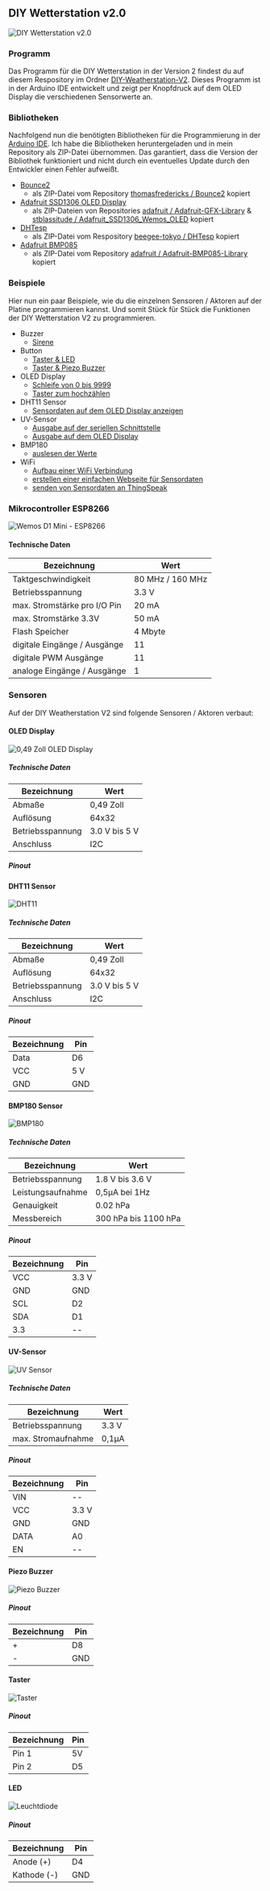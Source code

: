

## DIY Wetterstation v2.0

![DIY Wetterstation v2.0](https://github.com/StefanDraeger/ESP8266---DIY-Wetterstation/blob/main/images/diy_wetterstation_v2_0.jpg)

### Programm
Das Programm für die DIY Wetterstation in der Version 2 findest du auf diesem Respository im Ordner [DIY-Weatherstation-V2](https://github.com/StefanDraeger/ESP8266---DIY-Wetterstation/tree/main/DIY-Weatherstation-V2/diyWeatherstationV2). Dieses Programm  ist in der Arduino IDE entwickelt und zeigt per Knopfdruck auf dem OLED Display die verschiedenen Sensorwerte an.

### Bibliotheken
Nachfolgend nun die benötigten Bibliotheken für die Programmierung in der [Arduino IDE](https://www.arduino.cc/en/software). Ich habe die Bibliotheken heruntergeladen und in mein Repository als ZIP-Datei übernommen. Das garantiert, dass die Version der Bibliothek funktioniert und nicht durch ein eventuelles Update durch den Entwickler einen Fehler aufweißt.
- [Bounce2](https://github.com/StefanDraeger/ESP8266---DIY-Wetterstation/tree/main/libs/Bounce2)
   - als ZIP-Datei vom Repository [thomasfredericks / Bounce2](https://github.com/thomasfredericks/Bounce2) kopiert
 - [Adafruit SSD1306 OLED Display](https://github.com/StefanDraeger/ESP8266---DIY-Wetterstation/tree/main/libs/OLED)
	 - als ZIP-Dateien von Repositories [adafruit / Adafruit-GFX-Library](https://github.com/adafruit/Adafruit-GFX-Library) & [stblassitude / Adafruit_SSD1306_Wemos_OLED](https://github.com/stblassitude/Adafruit_SSD1306_Wemos_OLED) kopiert
 - [DHTesp](https://github.com/StefanDraeger/ESP8266---DIY-Wetterstation/tree/main/libs/DHT11)
	 - als ZIP-Datei vom Respository [beegee-tokyo / DHTesp](https://github.com/beegee-tokyo/DHTesp) kopiert
 - [Adafruit BMP085](https://github.com/StefanDraeger/ESP8266---DIY-Wetterstation/tree/main/libs/BMP180)
	 - als ZIP-Datei vom Repository [adafruit / Adafruit-BMP085-Library](https://github.com/adafruit/Adafruit-BMP085-Library) kopiert

### Beispiele
Hier nun ein paar Beispiele, wie du die einzelnen Sensoren / Aktoren auf der Platine programmieren kannst. Und somit Stück für Stück die Funktionen der DIY Wetterstation V2 zu programmieren.

- Buzzer
	- [Sirene](https://github.com/StefanDraeger/ESP8266---DIY-Wetterstation/tree/main/examples/buzzer/buzzer_simple_sound)
- Button
  - [Taster & LED](https://github.com/StefanDraeger/ESP8266---DIY-Wetterstation/tree/main/examples/button/button_led)
  - [Taster & Piezo Buzzer](https://github.com/StefanDraeger/ESP8266---DIY-Wetterstation/tree/main/examples/button/button_buzzer)
- OLED Display
	- [Schleife von 0 bis 9999](https://github.com/StefanDraeger/ESP8266---DIY-Wetterstation/tree/main/examples/oled_display/oled_display_numbers)
	- [Taster zum hochzählen](https://github.com/StefanDraeger/ESP8266---DIY-Wetterstation/tree/main/examples/oled_display/oled_display_button)
-  DHT11 Sensor
	- [Sensordaten auf dem OLED Display anzeigen](https://github.com/StefanDraeger/ESP8266---DIY-Wetterstation/tree/main/examples/dht11/dht11_oled_display)
- UV-Sensor
	- [Ausgabe auf der seriellen Schnittstelle](https://github.com/StefanDraeger/ESP8266---DIY-Wetterstation/tree/main/examples/uv_sensor/uv_sensor_serial)
	- [Ausgabe auf dem OLED Display](https://github.com/StefanDraeger/ESP8266---DIY-Wetterstation/tree/main/examples/uv_sensor/uv_sensor_oled_display)
- BMP180
	- [auslesen der Werte](https://github.com/StefanDraeger/ESP8266---DIY-Wetterstation/tree/main/examples/bmp180/simple_bmp180_program)
- WiFi
	- [Aufbau einer WiFi Verbindung](https://github.com/StefanDraeger/ESP8266---DIY-Wetterstation/tree/main/examples/wifi/esp8266_simple_wifi_connection)
	- [erstellen einer einfachen Webseite für Sensordaten](https://github.com/StefanDraeger/ESP8266---DIY-Wetterstation/tree/main/examples/wifi/esp8266_webpage_sensor_data)
	- [senden von Sensordaten an ThingSpeak](https://github.com/StefanDraeger/ESP8266---DIY-Wetterstation/tree/main/examples/wifi/esp8266_thingspeak_sensor_data)

### Mikrocontroller ESP8266 
![Wemos D1 Mini - ESP8266](https://github.com/StefanDraeger/ESP8266---DIY-Wetterstation/blob/main/images/esp8266.jpg)
#### Technische Daten
|Bezeichnung|Wert  |
|--|--|
|Taktgeschwindigkeit|80 MHz / 160 MHz|
|Betriebsspannung|3.3 V|
|max. Stromstärke pro I/O Pin|20 mA|
|max. Stromstärke 3.3V|50 mA|
|Flash Speicher|4 Mbyte|
|digitale Eingänge / Ausgänge|11|
|digitale PWM Ausgänge|11|
|analoge Eingänge / Ausgänge|1|
### Sensoren
Auf der DIY Weatherstation V2 sind folgende Sensoren / Aktoren verbaut:

#### OLED Display
![0,49 Zoll OLED Display](https://github.com/StefanDraeger/ESP8266---DIY-Wetterstation/blob/main/images/oled_display.jpg)
##### Technische Daten
|Bezeichnung|Wert  |
|--|--|
|Abmaße  |0,49 Zoll  |
|Auflösung|64x32|
|Betriebsspannung  |3.0 V bis 5 V|
|Anschluss  |I2C |

##### Pinout
#### DHT11 Sensor
![DHT11](https://github.com/StefanDraeger/ESP8266---DIY-Wetterstation/blob/main/images/dht11.jpg)
##### Technische Daten
|Bezeichnung|Wert  |
|--|--|
|Abmaße  |0,49 Zoll  |
|Auflösung|64x32|
|Betriebsspannung  |3.0 V bis 5 V|
|Anschluss  |I2C |

##### Pinout
|Bezeichnung|Pin  |
|--|--|
|Data|D6|
|VCC|5 V|
|GND|GND|
#### BMP180 Sensor
![BMP180](https://github.com/StefanDraeger/ESP8266---DIY-Wetterstation/blob/main/images/bmp180.jpg)
##### Technische Daten
|Bezeichnung|Wert  |
|--|--|
|Betriebsspannung|1.8 V bis 3.6 V|
|Leistungsaufnahme|0,5µA bei 1Hz|
|Genauigkeit|0.02 hPa|
|Messbereich|300 hPa bis 1100 hPa|
##### Pinout
|Bezeichnung|Pin  |
|--|--|
|VCC|3.3 V|
|GND|GND|
|SCL|D2|
|SDA|D1|
|3.3|--|
#### UV-Sensor
![UV Sensor](https://github.com/StefanDraeger/ESP8266---DIY-Wetterstation/blob/main/images/uv_sensor.jpg)
##### Technische Daten
|Bezeichnung|Wert  |
|--|--|
|Betriebsspannung|3.3 V|
|max. Stromaufnahme|0,1µA |
##### Pinout
|Bezeichnung|Pin  |
|--|--|
|VIN|--|
|VCC|3.3 V|
|GND|GND|
|DATA|A0|
|EN|--|

#### Piezo Buzzer
![Piezo Buzzer](https://github.com/StefanDraeger/ESP8266---DIY-Wetterstation/blob/main/images/piezo_buzzer.jpg)
##### Pinout
|Bezeichnung|Pin  |
|--|--|
|+|D8|
|-|GND|
#### Taster
![Taster](https://github.com/StefanDraeger/ESP8266---DIY-Wetterstation/blob/main/images/taster_pulldown.jpg)
##### Pinout
|Bezeichnung|Pin  |
|--|--|
|Pin 1|5V|
|Pin 2|D5|
#### LED
![Leuchtdiode](https://github.com/StefanDraeger/ESP8266---DIY-Wetterstation/blob/main/images/led_vorwiderstand.jpg)
##### Pinout
|Bezeichnung|Pin  |
|--|--|
|Anode (+)|D4|
|Kathode (-)|GND|


